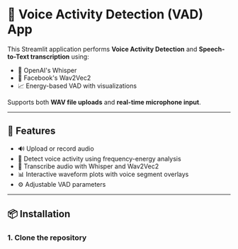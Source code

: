 # 🎤 Voice Activity Detection (VAD) App

This Streamlit application performs **Voice Activity Detection** and **Speech-to-Text transcription** using:

- 🧠 OpenAI's Whisper
- 🧠 Facebook's Wav2Vec2
- 📈 Energy-based VAD with visualizations

Supports both **WAV file uploads** and **real-time microphone input**.

---

## 🚀 Features

- 🔊 Upload or record audio
- 🎯 Detect voice activity using frequency-energy analysis
- 🧾 Transcribe audio with Whisper and Wav2Vec2
- 📊 Interactive waveform plots with voice segment overlays
- ⚙️ Adjustable VAD parameters

---

## 📦 Installation

### 1. Clone the repository
